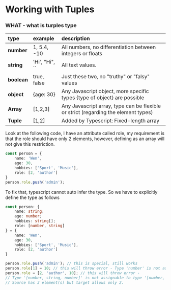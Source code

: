 # Working with Tuples

### WHAT - what is turples type

| **type** | example | description |
| :--- | :--- | :--- |
| **number** | 1, 5.4, -10 | All numbers, no differentiation between integers or floats |
| **string** | 'Hi', "Hi",  \`\` | All text values. |
| **boolean** | true, false | Just these two, no "truthy" or "falsy" values |
| **object**  | {age: 30} | Any Javascript object, more specific types {type of object} are possible |
| **Array** | \[1,2,3\] | Any Javascript array, type can be flexible or strict \(regarding the element types\) |
| **Tuple** | \[1,2\] | Added by Typescript: Fixed-length array |

Look at the following code, I have an attribute called role, my requirement is that the role should have only 2 elements, however, defining as an array will not give this restriction.

```typescript
const person = {
    name: 'Wen',
    age: 30,
    hobbies: ['Sport', 'Music'],
    role: [2, 'author']
}
person.role.push('admin');
```

To fix that, typescript cannot auto infer the type. So we have to explicitly define the type as follows

```typescript
const person: {
    name: string;
    age: number;
    hobbies: string[];
    role: [number, string]
} = {
    name: 'Wen',
    age: 30,
    hobbies: ['Sport', 'Music'],
    role: [2, 'author']
}
```

```typescript
person.role.push('admin'); // this is special, still works
person.role[1] = 10; // this will throw error - Type 'number' is not assignable to type 'string'.
person.role = [2, 'author', 10]; // this will throw error - 
// Type '[number, string, number]' is not assignable to type '[number, string]'.
// Source has 3 element(s) but target allows only 2.
```

